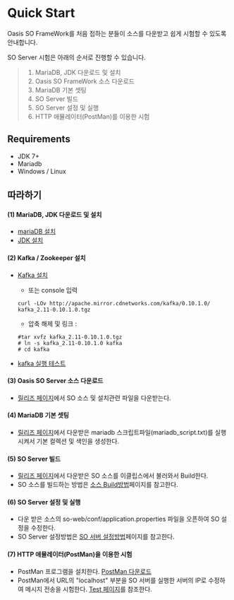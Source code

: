 # Quick Start

Oasis SO FrameWork를 처음 접하는 분들이 소스를 다운받고 쉽게 시험할 수 있도록 안내합니다.

SO Server 시험은 아래의 순서로 진행할 수 있습니다.

> 1. MariaDB, JDK 다운로드 및 설치
> 2. Oasis SO FrameWork 소스 다운로드
> 3. MariaDB 기본 셋팅
> 4. SO Server 빌드
> 5. SO Server 설정 및 실행
> 6. HTTP 애뮬레이터(PostMan)를 이용한 시험

## Requirements
* JDK 7+ 
* Mariadb 
* Windows / Linux  

## 따라하기

#### (1) MariaDB, JDK 다운로드 및 설치
 - [mariaDB 설치](https://mariadb.org/download/)
 - [JDK 설치](http://docs.oracle.com/javase/7/docs/webnotes/install/)

#### (2) Kafka / Zookeeper 설치
- [Kafka 설치](https://kafka.apache.org)
	- 또는 console 입력  
	
	```				
	curl -LOv http://apache.mirror.cdnetworks.com/kafka/0.10.1.0/	kafka_2.11-0.10.1.0.tgz
	``` 
	
	- 압축 해제 및 링크 :

	``` 		
	#tar xvfz kafka_2.11-0.10.1.0.tgz
	# ln -s kafka_2.11-0.10.1.0 kafka
	# cd kafka
	```
- [kafka 실행 테스트](https://github.com/iotoasis/SO/so-doc/kafka_test)

#### (3) Oasis SO Server 소스 다운로드
 - [릴리즈 페이지](https://github.com/iotoasis/SO/releases)에서 SO 소스 및 설치관련 파일을 다운받는다.

#### (4) MariaDB 기본 셋팅
 - [릴리즈 페이지](https://github.com/iotoasis/SO/releases)에서 다운받은 mariadb 스크립트파일(mariadb_script.txt)를 실행시켜서 기본 컬렉션 및 색인을 생성한다.

#### (5) SO Server 빌드
 - [릴리즈 페이지](https://github.com/iotoasis/SO/releases)에서 다운받은 SO 소스를 이클립스에서 불러와서 Build한다.
 - SO 소스를 빌드하는 방법은 [소스 Build방법](./build_eclipse.md)페이지를 참고한다.

#### (6) SO Server 설정 및 실행
 - 다운 받은 소스의 so-web/conf/application.properties 파일을 오픈하여 SO 설정을 수정한다.
 - SO Server 설정방법은 [SO 서버 설정방법](https://github.com/iotoasis/SO/so-doc/configuration.md)페이지를 참고한다.

#### (7) HTTP 애뮬레이터(PostMan)을 이용한 시험
 - PostMan 프로그램을 설치한다. [PostMan 다운로드](https://chrome.google.com/webstore/detail/postman/fhbjgbiflinjbdggehcddcbncdddomop)
 - PostMan에서 URL의 "localhost" 부분을 SO 서버를 실행한 서버의 IP로 수정하여 메시지 전송을 시험한다. [Test 페이지](https://github.com/iotoasis/SO/so-doc/so-test.md)를 참조한다.

<br>
<br>
